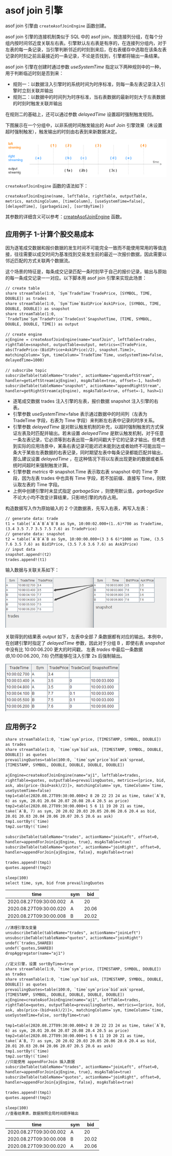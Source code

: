 # asof join 引擎

asof join 引擎由 `createAsofJoinEngine` 函数创建。

asof join 引擎的连接机制类似于 SQL 中的 asof
join，按连接列分组，在每个分组内按时间邻近度关联左右表。引擎默认左右表是有序的，在连接列分组内，对于左表的每一条记录，当引擎判断邻近的时刻到来后，在右表缓存中选取在该条左表记录的时刻之前且最接近的一条记录，不论是否找到，引擎都将输出一条结果。

asof join 引擎在创建时通过参数 *useSystemTime* 指定以下两种规则中的一种，用于判断临近时刻是否到来：

* 规则一：以数据注入引擎时的系统时间为时序标准，则每一条左表记录注入引擎时立刻关联并输出
* 规则二：以数据中的时间列为时序标准，当右表数据的最新时刻大于左表数据的时刻时触发关联并输出

在规则二的基础上，还可以通过参数 *delayedTime* 设置超时强制触发规则。

下图展示在一个分组中，以非系统时间触发输出的 Asof Join 引擎效果（未设置超时强制触发），触发输出的时刻由右表到来新数据决定。

![](images/asof_join_engine_1.png)

`createAsofJoinEngine` 函数的语法如下：

```
createAsofJoinEngine(name, leftTable, rightTable, outputTable, metrics, matchingColumn, [timeColumn], [useSystemTime=false], [delayedTime], [garbageSize], [sortByTime])
```

其参数的详细含义可以参考：[createAsofJoinEngine](../funcs/c/createAsofJoinEngine.md) 函数。

## 应用例子 1-计算个股交易成本

因为逐笔成交数据和报价数据的发生时间不可能完全一致而不能使用常用的等值连接，往往需要以成交时间为基准找到交易发生前的最近一次报价数据，因此需要以邻近匹配的方式关联两个数据流。

这个场景的特征是，每条成交记录匹配一条时刻早于自己的报价记录，输出与原始的每一条成交记录一一对应。以下脚本用
asof join
引擎来实现此场景：

```
// create table
share streamTable(1:0, `Sym`TradeTime`TradePrice, [SYMBOL, TIME, DOUBLE]) as trades
share streamTable(1:0, `Sym`Time`Bid1Price`Ask1Price, [SYMBOL, TIME, DOUBLE, DOUBLE]) as snapshot
share streamTable(1:0, `TradeTime`Sym`TradePrice`TradeCost`SnapshotTime, [TIME, SYMBOL, DOUBLE, DOUBLE, TIME]) as output

// create engine
ajEngine = createAsofJoinEngine(name="asofJoin", leftTable=trades, rightTable=snapshot, outputTable=output, metrics=<[TradePrice, abs(TradePrice-(Bid1Price+Ask1Price)/2), snapshot.Time]>, matchingColumn=`Sym, timeColumn=`TradeTime`Time, useSystemTime=false, delayedTime=1000)

// subscribe topic
subscribeTable(tableName="trades", actionName="appendLeftStream", handler=getLeftStream(ajEngine), msgAsTable=true, offset=-1, hash=0)
subscribeTable(tableName="snapshot", actionName="appendRightStream", handler=getRightStream(ajEngine), msgAsTable=true, offset=-1, hash=1)
```

* 逐笔成交数据 trades 注入引擎的左表，报价数据 snapshot 注入引擎的右表。
* 引擎参数 *useSystemTime*=false 表示通过数据中的时间列（左表为 TradeTime 字段，右表为 Time
  字段）来判断左右表中记录的时序关系。
* 引擎参数 *delayedTime* 是对默认触发机制的补充，以超时强制触发的方式保证左表及时匹配并输出。若未设置
  *delayedTime*
  是默认触发机制，对于任意一条左表记录，它必须等到右表出现一条时间戳大于它的记录才输出。但考虑到实际的应用场景中，某条右表记录可能迟迟未能到达或者始终不可能出现一条大于某些左表数据的右表记录，同时期望左表中每条记录都能匹配并输出，那么建议设置
  *delayedTime* ，在这种情况下将以左表出现更新的数据或者系统时间超时来强制触发计算。
* 引擎参数 *metrics* 中 snapshot.Time 表示取右表 snapshot 中的 Time 字段，因为左表 trades
  中也具有 Time 字段，若不加前缀、直接写 Time，则默认取左表的 Time 字段。
* 上例中创建引擎时未显式指定 *garbageSize* ，则使用默认值，*garbageSize*
  不论大小均不改变计算结果，只影响引擎的内存占用。

构造数据写入作为原始输入的 2
个流数据表，先写入右表，再写入左表：

```
// generate data: trade
t1 = table(`A`A`B`A`B`B as Sym, 10:00:02.000+(1..6)*700 as TradeTime,  (3.4 3.5 7.7 3.5 7.5 7.6) as TradePrice)
// generate data: snapshot
t2 = table(`A`B`A`B as Sym, 10:00:00.000+(3 3 6 6)*1000 as Time, (3.5 7.6 3.5 7.6) as Bid1Price, (3.5 7.6 3.6 7.6) as Ask1Price)
// input data
snapshot.append!(t2)
trades.append!(t1)
```

输入数据与关联关系如下：

![](images/asof_join_engine_2.png)

关联得到的结果表
*output* 如下，左表中全部 7 条数据都有对应的输出。本例中，在创建引擎时指定了 *delayedTime*
参数，因此对于分组 B ，即使右表 *snapshot* 中没有比 10:00:06.200 更大的时间戳， 左表 *trades*
中最后一条数据 (B,10:00:06.200, 7.6) 仍然能够在注入引擎 2s 后强制输出。

![](images/asof_join_engine_3.png)

## 应用例子2

```
share streamTable(1:0, `time`sym`price, [TIMESTAMP, SYMBOL, DOUBLE]) as trades
share streamTable(1:0, `time`sym`bid`ask, [TIMESTAMP, SYMBOL, DOUBLE, DOUBLE]) as quotes
prevailingQuotes=table(100:0, `time`sym`price`bid`ask`spread, [TIMESTAMP, SYMBOL, DOUBLE, DOUBLE, DOUBLE, DOUBLE])

ajEngine=createAsofJoinEngine(name="aj1", leftTable=trades, rightTable=quotes, outputTable=prevailingQuotes, metrics=<[price, bid, ask, abs(price-(bid+ask)/2)]>, matchingColumn=`sym, timeColumn=`time, useSystemTime=false)
tmp1=table(2020.08.27T09:30:00.000+2 8 20 22 23 24 as time, take(`A`B, 6) as sym, 20.01 20.04 20.07 20.08 20.4 20.5 as price)
tmp2=table(2020.08.27T09:30:00.000+1 5 6 11 19 20 21 as time, take(`A`B, 7) as sym, 20 20.02 20.03 20.05 20.06 20.6 20.4 as bid,  20.01 20.03 20.04 20.06 20.07 20.5 20.6 as ask)
tmp1.sortBy!(`time)
tmp2.sortBy!(`time)

subscribeTable(tableName="trades", actionName="joinLeft", offset=0, handler=appendForJoin{ajEngine, true}, msgAsTable=true)
subscribeTable(tableName="quotes", actionName="joinRight", offset=0, handler=appendForJoin{ajEngine, false}, msgAsTable=true)

trades.append!(tmp1)
quotes.append!(tmp2)

sleep(100)
select time, sym, bid from prevailingQuotes
```

| time | sym | bid |
| --- | --- | --- |
| 2020.08.27T09:30:00.002 | A | 20 |
| 2020.08.27T09:30:00.020 | A | 20.06 |
| 2020.08.27T09:30:00.008 | B | 20.02 |

```
//清理引擎及变量
unsubscribeTable(tableName="trades", actionName="joinLeft")
unsubscribeTable(tableName="quotes", actionName="joinRight")
undef(`trades,SHARED)
undef(`quotes,SHARED)
dropAggregator(name="aj1")

//定义引擎，设置 sortByTime=true
share streamTable(1:0, `time`sym`price, [TIMESTAMP, SYMBOL, DOUBLE]) as trades
share streamTable(1:0, `time`sym`bid`ask, [TIMESTAMP, SYMBOL, DOUBLE, DOUBLE]) as quotes
prevailingQuotes=table(100:0, `time`sym`price`bid`ask`spread, [TIMESTAMP, SYMBOL, DOUBLE, DOUBLE, DOUBLE, DOUBLE])
ajEngine=createAsofJoinEngine(name="aj1", leftTable=trades, rightTable=quotes, outputTable=prevailingQuotes, metrics=<[price, bid, ask, abs(price-(bid+ask)/2)]>, matchingColumn=`sym, timeColumn=`time, useSystemTime=false, sortByTime=true)

tmp1=table(2020.08.27T09:30:00.000+2 8 20 22 23 24 as time, take(`A`B, 6) as sym, 20.01 20.04 20.07 20.08 20.4 20.5 as price)
tmp2=table(2020.08.27T09:30:00.000+1 5 6 11 19 20 21 as time, take(`A`B, 7) as sym, 20 20.02 20.03 20.05 20.06 20.6 20.4 as bid,  20.01 20.03 20.04 20.06 20.07 20.5 20.6 as ask)
tmp1.sortBy!(`time)
tmp2.sortBy!(`time)
//只能使用 appendForJoin 插入数据
subscribeTable(tableName="trades", actionName="joinLeft", offset=0, handler=appendForJoin{ajEngine, true}, msgAsTable=true)
subscribeTable(tableName="quotes", actionName="joinRight", offset=0, handler=appendForJoin{ajEngine, false}, msgAsTable=true)

trades.append!(tmp1)
quotes.append!(tmp2)

sleep(100)
//查看结果表，数据按照全局时间顺序输出
```

| time | sym | bid |
| --- | --- | --- |
| 2020.08.27T09:30:00.002 | A | 20 |
| 2020.08.27T09:30:00.008 | B | 20.02 |
| 2020.08.27T09:30:00.020 | A | 20.06 |

